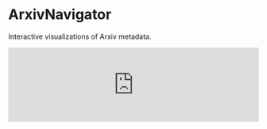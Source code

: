 # ArxivNavigator

Interactive visualizations of Arxiv metadata. 

<link rel="shortcut icon" href="favicon.ico">

<script language="JavaScript">
    function resizeIframe(data) {
        document.getElementById('topicsFrame').style.height = data.height + 'px';
        document.getElementById('topicsFrame').style.width = data.width + 'px';
    };

    function sendLocation(){
        //  Notifies child window about parent location.
        var win = window.frames.topicsFrame;
        win.postMessage(window.location.origin, 'https://dvmorozov.github.io');
    };

    var messageEventHandler = function(event){
        //  Updates frame size according to child window size.
        if(event.origin === 'https://dvmorozov.github.io'){
            resizeIframe(event.data);
        }
    };

    window.addEventListener('message', messageEventHandler, false);
</script>

<div>
    <iframe src="https://dvmorozov.github.io/arxiv/ArxivNavigator/topics.html"
         title="Arxiv topics by the number of written articles."
         id="topicsFrame" scrolling="no" style="width:100%; border:none;"
         name="topicsFrame" onload="sendLocation();">
    </iframe>
</div>
 